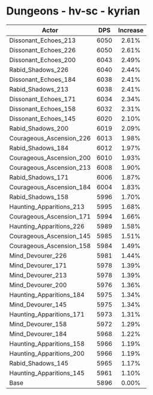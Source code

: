 # Dungeons - hv-sc - kyrian
| Actor | DPS | Increase |
|---|:---:|:---:|
|Dissonant_Echoes_213|6050|2.61%|
|Dissonant_Echoes_226|6050|2.61%|
|Dissonant_Echoes_200|6043|2.49%|
|Rabid_Shadows_226|6040|2.44%|
|Dissonant_Echoes_184|6038|2.41%|
|Rabid_Shadows_213|6038|2.41%|
|Dissonant_Echoes_171|6034|2.34%|
|Dissonant_Echoes_158|6032|2.31%|
|Dissonant_Echoes_145|6020|2.10%|
|Rabid_Shadows_200|6019|2.09%|
|Courageous_Ascension_226|6013|1.98%|
|Rabid_Shadows_184|6012|1.97%|
|Courageous_Ascension_200|6010|1.93%|
|Courageous_Ascension_213|6008|1.90%|
|Rabid_Shadows_171|6006|1.87%|
|Courageous_Ascension_184|6004|1.83%|
|Rabid_Shadows_158|5996|1.70%|
|Haunting_Apparitions_213|5995|1.68%|
|Courageous_Ascension_171|5994|1.66%|
|Haunting_Apparitions_226|5989|1.58%|
|Courageous_Ascension_145|5985|1.51%|
|Courageous_Ascension_158|5984|1.49%|
|Mind_Devourer_226|5981|1.44%|
|Mind_Devourer_171|5978|1.39%|
|Mind_Devourer_213|5978|1.39%|
|Mind_Devourer_200|5976|1.36%|
|Haunting_Apparitions_184|5975|1.34%|
|Mind_Devourer_145|5975|1.34%|
|Haunting_Apparitions_171|5973|1.31%|
|Mind_Devourer_158|5972|1.29%|
|Mind_Devourer_184|5968|1.22%|
|Haunting_Apparitions_158|5966|1.19%|
|Haunting_Apparitions_200|5966|1.19%|
|Rabid_Shadows_145|5965|1.17%|
|Haunting_Apparitions_145|5961|1.10%|
|Base|5896|0.00%|
